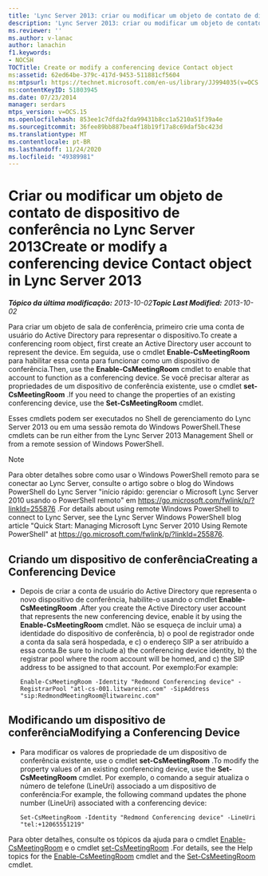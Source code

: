```yaml
---
title: 'Lync Server 2013: criar ou modificar um objeto de contato de dispositivo de conferência'
description: 'Lync Server 2013: criar ou modificar um objeto de contato de dispositivo de conferência.'
ms.reviewer: ''
ms.author: v-lanac
author: lanachin
f1.keywords:
- NOCSH
TOCTitle: Create or modify a conferencing device Contact object
ms:assetid: 62ed64be-379c-417d-9453-511881cf5604
ms:mtpsurl: https://technet.microsoft.com/en-us/library/JJ994035(v=OCS.15)
ms:contentKeyID: 51803945
ms.date: 07/23/2014
manager: serdars
mtps_version: v=OCS.15
ms.openlocfilehash: 853ee1c7dfda2fda99431b8cc1a5210a51f39a4e
ms.sourcegitcommit: 36fee89bb887bea4f18b19f17a8c69daf5bc423d
ms.translationtype: MT
ms.contentlocale: pt-BR
ms.lasthandoff: 11/24/2020
ms.locfileid: "49389981"
---
```

# <a name="create-or-modify-a-conferencing-device-contact-object-in-lync-server-2013"></a><span data-ttu-id="59eee-103">Criar ou modificar um objeto de contato de dispositivo de conferência no Lync Server 2013</span><span class="sxs-lookup"><span data-stu-id="59eee-103">Create or modify a conferencing device Contact object in Lync Server 2013</span></span>

<div data-xmlns="http://www.w3.org/1999/xhtml">

<div class="topic" data-xmlns="http://www.w3.org/1999/xhtml" data-msxsl="urn:schemas-microsoft-com:xslt" data-cs="https://msdn.microsoft.com/">

<div data-asp="https://msdn2.microsoft.com/asp">



</div>

<div id="mainSection">

<div id="mainBody"><span data-ttu-id="59eee-104">

<span> </span></span><span class="sxs-lookup"><span data-stu-id="59eee-104">

<span> </span></span></span>

<span data-ttu-id="59eee-105">_**Tópico da última modificação:** 2013-10-02_</span><span class="sxs-lookup"><span data-stu-id="59eee-105">_**Topic Last Modified:** 2013-10-02_</span></span>

<span data-ttu-id="59eee-106">Para criar um objeto de sala de conferência, primeiro crie uma conta de usuário do Active Directory para representar o dispositivo.</span><span class="sxs-lookup"><span data-stu-id="59eee-106">To create a conferencing room object, first create an Active Directory user account to represent the device.</span></span> <span data-ttu-id="59eee-107">Em seguida, use o cmdlet **Enable-CsMeetingRoom** para habilitar essa conta para funcionar como um dispositivo de conferência.</span><span class="sxs-lookup"><span data-stu-id="59eee-107">Then, use the **Enable-CsMeetingRoom** cmdlet to enable that account to function as a conferencing device.</span></span> <span data-ttu-id="59eee-108">Se você precisar alterar as propriedades de um dispositivo de conferência existente, use o cmdlet **set-CsMeetingRoom** .</span><span class="sxs-lookup"><span data-stu-id="59eee-108">If you need to change the properties of an existing conferencing device, use the **Set-CsMeetingRoom** cmdlet.</span></span>

<span data-ttu-id="59eee-109">Esses cmdlets podem ser executados no Shell de gerenciamento do Lync Server 2013 ou em uma sessão remota do Windows PowerShell.</span><span class="sxs-lookup"><span data-stu-id="59eee-109">These cmdlets can be run either from the Lync Server 2013 Management Shell or from a remote session of Windows PowerShell.</span></span>

<div>


> [!NOTE]  
> <span data-ttu-id="59eee-110">Para obter detalhes sobre como usar o Windows PowerShell remoto para se conectar ao Lync Server, consulte o artigo sobre o blog do Windows PowerShell do Lync Server "início rápido: gerenciar o Microsoft Lync Server 2010 usando o PowerShell remoto" em <A href="https://go.microsoft.com/fwlink/p/?linkid=255876">https://go.microsoft.com/fwlink/p/?linkId=255876</A> .</span><span class="sxs-lookup"><span data-stu-id="59eee-110">For details about using remote Windows PowerShell to connect to Lync Server, see the Lync Server Windows PowerShell blog article "Quick Start: Managing Microsoft Lync Server 2010 Using Remote PowerShell" at <A href="https://go.microsoft.com/fwlink/p/?linkid=255876">https://go.microsoft.com/fwlink/p/?linkId=255876</A>.</span></span>



</div>

<div>


<div>

## <a name="creating-a-conferencing-device"></a><span data-ttu-id="59eee-111">Criando um dispositivo de conferência</span><span class="sxs-lookup"><span data-stu-id="59eee-111">Creating a Conferencing Device</span></span>

  - <span data-ttu-id="59eee-112">Depois de criar a conta de usuário do Active Directory que representa o novo dispositivo de conferência, habilite-o usando o cmdlet **Enable-CsMeetingRoom** .</span><span class="sxs-lookup"><span data-stu-id="59eee-112">After you create the Active Directory user account that represents the new conferencing device, enable it by using the **Enable-CsMeetingRoom** cmdlet.</span></span> <span data-ttu-id="59eee-113">Não se esqueça de incluir uma) a identidade do dispositivo de conferência, b) o pool de registrador onde a conta da sala será hospedada, e c) o endereço SIP a ser atribuído a essa conta.</span><span class="sxs-lookup"><span data-stu-id="59eee-113">Be sure to include a) the conferencing device identity, b) the registrar pool where the room account will be homed, and c) the SIP address to be assigned to that account.</span></span> <span data-ttu-id="59eee-114">Por exemplo:</span><span class="sxs-lookup"><span data-stu-id="59eee-114">For example:</span></span>
    
        Enable-CsMeetingRoom -Identity "Redmond Conferencing device" -RegistrarPool "atl-cs-001.litwareinc.com" -SipAddress "sip:RedmondMeetingRoom@litwareinc.com"

</div>

<div>

## <a name="modifying-a-conferencing-device"></a><span data-ttu-id="59eee-115">Modificando um dispositivo de conferência</span><span class="sxs-lookup"><span data-stu-id="59eee-115">Modifying a Conferencing Device</span></span>

  - <span data-ttu-id="59eee-116">Para modificar os valores de propriedade de um dispositivo de conferência existente, use o cmdlet **set-CsMeetingRoom** .</span><span class="sxs-lookup"><span data-stu-id="59eee-116">To modify the property values of an existing conferencing device, use the **Set-CsMeetingRoom** cmdlet.</span></span> <span data-ttu-id="59eee-117">Por exemplo, o comando a seguir atualiza o número de telefone (LineUri) associado a um dispositivo de conferência:</span><span class="sxs-lookup"><span data-stu-id="59eee-117">For example, the following command updates the phone number (LineUri) associated with a conferencing device:</span></span>
    
        Set-CsMeetingRoom -Identity "Redmond Conferencing device" -LineUri "tel:+12065551219"

</div>

<span data-ttu-id="59eee-118">Para obter detalhes, consulte os tópicos da ajuda para o cmdlet [Enable-CsMeetingRoom](https://docs.microsoft.com/powershell/module/skype/Enable-CsMeetingRoom) e o cmdlet [set-CsMeetingRoom](https://docs.microsoft.com/powershell/module/skype/Set-CsMeetingRoom) .</span><span class="sxs-lookup"><span data-stu-id="59eee-118">For details, see the Help topics for the [Enable-CsMeetingRoom](https://docs.microsoft.com/powershell/module/skype/Enable-CsMeetingRoom) cmdlet and the [Set-CsMeetingRoom](https://docs.microsoft.com/powershell/module/skype/Set-CsMeetingRoom) cmdlet.</span></span>

<span data-ttu-id="59eee-119"></div>

</div>

<span> </span>

</div>

</div>

</span><span class="sxs-lookup"><span data-stu-id="59eee-119"></div>

</div>

<span> </span>

</div>

</div>

</span></span></div>

